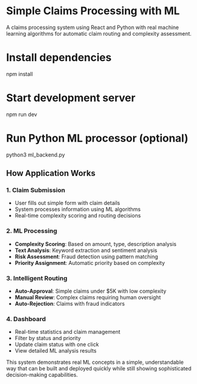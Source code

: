 # Simple Claims Processing with ML

A claims processing system using React and Python with real machine learning algorithms for automatic claim routing and complexity assessment.

# Install dependencies
npm install

# Start development server
npm run dev

# Run Python ML processor (optional)
python3 ml_backend.py

## How Application Works

### 1. Claim Submission
- User fills out simple form with claim details
- System processes information using ML algorithms
- Real-time complexity scoring and routing decisions

### 2. ML Processing
- **Complexity Scoring**: Based on amount, type, description analysis
- **Text Analysis**: Keyword extraction and sentiment analysis
- **Risk Assessment**: Fraud detection using pattern matching
- **Priority Assignment**: Automatic priority based on complexity

### 3. Intelligent Routing
- **Auto-Approval**: Simple claims under $5K with low complexity
- **Manual Review**: Complex claims requiring human oversight
- **Auto-Rejection**: Claims with fraud indicators

### 4. Dashboard
- Real-time statistics and claim management
- Filter by status and priority
- Update claim status with one click
- View detailed ML analysis results


This system demonstrates real ML concepts in a simple, understandable way that can be built and deployed quickly while still showing sophisticated decision-making capabilities.
